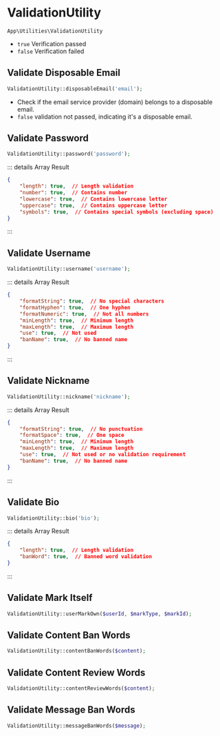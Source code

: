 # ValidationUtility

`App\Utilities\ValidationUtility`

- `true` Verification passed
- `false` Verification failed

## Validate Disposable Email

```php
ValidationUtility::disposableEmail('email');
```

- Check if the email service provider (domain) belongs to a disposable email.
- `false` validation not passed, indicating it's a disposable email.

## Validate Password

```php
ValidationUtility::password('password');
```
::: details Array Result
```json
{
    "length": true,  // Length validation
    "number": true,  // Contains number
    "lowercase": true,  // Contains lowercase letter
    "uppercase": true,  // Contains uppercase letter
    "symbols": true,  // Contains special symbols (excluding space)
}
```
:::

## Validate Username

```php
ValidationUtility::username('username');
```
::: details Array Result
```json
{
    "formatString": true,  // No special characters
    "formatHyphen": true,  // One hyphen
    "formatNumeric": true,  // Not all numbers
    "minLength": true,  // Minimum length
    "maxLength": true,  // Maximum length
    "use": true,  // Not used
    "banName": true,  // No banned name
}
```
:::

## Validate Nickname

```php
ValidationUtility::nickname('nickname');
```
::: details Array Result
```json
{
    "formatString": true,  // No punctuation
    "formatSpace": true,  // One space
    "minLength": true,  // Minimum length
    "maxLength": true,  // Maximum length
    "use": true,  // Not used or no validation requirement
    "banName": true,  // No banned name
}
```
:::

## Validate Bio

```php
ValidationUtility::bio('bio');
```
::: details Array Result
```json
{
    "length": true,  // Length validation
    "banWord": true,  // Banned word validation
}
```
:::

## Validate Mark Itself

```php
ValidationUtility::userMarkOwn($userId, $markType, $markId);
```

## Validate Content Ban Words

```php
ValidationUtility::contentBanWords($content);
```

## Validate Content Review Words

```php
ValidationUtility::contentReviewWords($content);
```

## Validate Message Ban Words

```php
ValidationUtility::messageBanWords($message);
```
